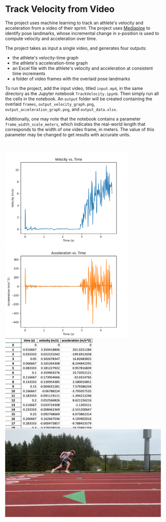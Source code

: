 # Track Velocity from Video

The project uses machine learning to track an athlete's velocity and acceleration from a video of their sprint. The project uses [Mediapipe](https://github.com/google-ai-edge/mediapipe) to identify pose landmarks, whose incremental change in x-position is used to compute velocity and acceleration over time.

The project takes as input a single video, and generates four outputs:
- the athlete's velocity-time graph
- the athlete's acceleration-time graph
- an Excel file with the athlete's velocity and acceleration at consistent time increments
- a folder of video frames with the overlaid pose landmarks

To run the project, add the input video, titled `input.mp4`, in the same directory as the Jupyter notebook `TrackVelocity.ipynb`. Then simply run all the cells in the notebook. An `output` folder will be created containing the overlaid `frames`, `output_velocity_graph.png`, `output_acceleration_graph.png`, and `output_data.xlsx`.

Additionally, one may note that the notebook contains a parameter `frame_width_scale_meters`, which indicates the real-world length that corresponds to the width of one video frame, in meters. The value of this parameter may be changed to get results with accurate units.

<br>

<img src="./sample_output_images/sample_velocity_graph.png" alt="Sample velocity-time graph" width="400"/> <img src="./sample_output_images/sample_acceleration_graph.png" alt="Sample acceleration-time graph" width="400"/> <br>
<img src="./sample_output_images/sample_data.png" alt="Sample Excel data screenshot" width="282"/> <img src="./sample_output_images/sample_overlaid_frame.png" alt="Sample overlaid frame" width="518"/> 


